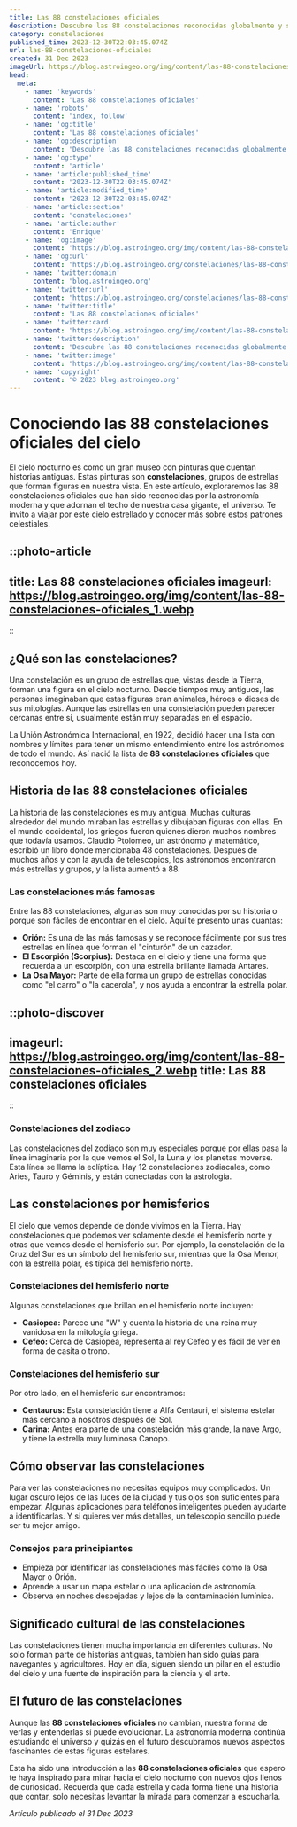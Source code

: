 ```yaml
---
title: Las 88 constelaciones oficiales
description: Descubre las 88 constelaciones reconocidas globalmente y su fascinante mitología. Navega por los secretos del cielo nocturno y la astronomía estelar.
category: constelaciones
published_time: 2023-12-30T22:03:45.074Z
url: las-88-constelaciones-oficiales
created: 31 Dec 2023
imageUrl: https://blog.astroingeo.org/img/content/las-88-constelaciones-oficiales_1.webp
head:
  meta:
    - name: 'keywords'
      content: 'Las 88 constelaciones oficiales'
    - name: 'robots'
      content: 'index, follow'
    - name: 'og:title'
      content: 'Las 88 constelaciones oficiales'
    - name: 'og:description'
      content: 'Descubre las 88 constelaciones reconocidas globalmente y su fascinante mitología. Navega por los secretos del cielo nocturno y la astronomía estelar.'
    - name: 'og:type'
      content: 'article'
    - name: 'article:published_time'
      content: '2023-12-30T22:03:45.074Z'
    - name: 'article:modified_time'
      content: '2023-12-30T22:03:45.074Z'
    - name: 'article:section'
      content: 'constelaciones'
    - name: 'article:author'
      content: 'Enrique'
    - name: 'og:image'
      content: 'https://blog.astroingeo.org/img/content/las-88-constelaciones-oficiales_1.webp'
    - name: 'og:url'
      content: 'https://blog.astroingeo.org/constelaciones/las-88-constelaciones-oficiales'
    - name: 'twitter:domain'
      content: 'blog.astroingeo.org'
    - name: 'twitter:url'
      content: 'https://blog.astroingeo.org/constelaciones/las-88-constelaciones-oficiales'
    - name: 'twitter:title'
      content: 'Las 88 constelaciones oficiales'
    - name: 'twitter:card'
      content: 'https://blog.astroingeo.org/img/content/las-88-constelaciones-oficiales_1.webp'
    - name: 'twitter:description'
      content: 'Descubre las 88 constelaciones reconocidas globalmente y su fascinante mitología. Navega por los secretos del cielo nocturno y la astronomía estelar.'
    - name: 'twitter:image'
      content: 'https://blog.astroingeo.org/img/content/las-88-constelaciones-oficiales_1.webp'
    - name: 'copyright'
      content: '© 2023 blog.astroingeo.org'
---
```

# Conociendo las 88 constelaciones oficiales del cielo

El cielo nocturno es como un gran museo con pinturas que cuentan historias antiguas. Estas pinturas son **constelaciones**, grupos de estrellas que forman figuras en nuestra vista. En este artículo, exploraremos las 88 constelaciones oficiales que han sido reconocidas por la astronomía moderna y que adornan el techo de nuestra casa gigante, el universo. Te invito a viajar por este cielo estrellado y conocer más sobre estos patrones celestiales.

::photo-article
---
title: Las 88 constelaciones oficiales
imageurl: https://blog.astroingeo.org/img/content/las-88-constelaciones-oficiales_1.webp
---
::

## ¿Qué son las constelaciones?

Una constelación es un grupo de estrellas que, vistas desde la Tierra, forman una figura en el cielo nocturno. Desde tiempos muy antiguos, las personas imaginaban que estas figuras eran animales, héroes o dioses de sus mitologías. Aunque las estrellas en una constelación pueden parecer cercanas entre sí, usualmente están muy separadas en el espacio.

La Unión Astronómica Internacional, en 1922, decidió hacer una lista con nombres y límites para tener un mismo entendimiento entre los astrónomos de todo el mundo. Así nació la lista de **88 constelaciones oficiales** que reconocemos hoy.

## Historia de las 88 constelaciones oficiales

La historia de las constelaciones es muy antigua. Muchas culturas alrededor del mundo miraban las estrellas y dibujaban figuras con ellas. En el mundo occidental, los griegos fueron quienes dieron muchos nombres que todavía usamos. Claudio Ptolomeo, un astrónomo y matemático, escribió un libro donde mencionaba 48 constelaciones. Después de muchos años y con la ayuda de telescopios, los astrónomos encontraron más estrellas y grupos, y la lista aumentó a 88.

### Las constelaciones más famosas

Entre las 88 constelaciones, algunas son muy conocidas por su historia o porque son fáciles de encontrar en el cielo. Aquí te presento unas cuantas:

- **Orión:** Es una de las más famosas y se reconoce fácilmente por sus tres estrellas en línea que forman el "cinturón" de un cazador.
- **El Escorpión (Scorpius):** Destaca en el cielo y tiene una forma que recuerda a un escorpión, con una estrella brillante llamada Antares.
- **La Osa Mayor:** Parte de ella forma un grupo de estrellas conocidas como "el carro" o "la cacerola", y nos ayuda a encontrar la estrella polar.


::photo-discover
---
imageurl: https://blog.astroingeo.org/img/content/las-88-constelaciones-oficiales_2.webp
title: Las 88 constelaciones oficiales
---
::

### Constelaciones del zodiaco

Las constelaciones del zodiaco son muy especiales porque por ellas pasa la línea imaginaria por la que vemos el Sol, la Luna y los planetas moverse. Esta línea se llama la eclíptica. Hay 12 constelaciones zodiacales, como Aries, Tauro y Géminis, y están conectadas con la astrología.

## Las constelaciones por hemisferios

El cielo que vemos depende de dónde vivimos en la Tierra. Hay constelaciones que podemos ver solamente desde el hemisferio norte y otras que vemos desde el hemisferio sur. Por ejemplo, la constelación de la Cruz del Sur es un símbolo del hemisferio sur, mientras que la Osa Menor, con la estrella polar, es típica del hemisferio norte.

### Constelaciones del hemisferio norte

Algunas constelaciones que brillan en el hemisferio norte incluyen:

- **Casiopea:** Parece una "W" y cuenta la historia de una reina muy vanidosa en la mitología griega.
- **Cefeo:** Cerca de Casiopea, representa al rey Cefeo y es fácil de ver en forma de casita o trono.

### Constelaciones del hemisferio sur

Por otro lado, en el hemisferio sur encontramos:

- **Centaurus:** Esta constelación tiene a Alfa Centauri, el sistema estelar más cercano a nosotros después del Sol.
- **Carina:** Antes era parte de una constelación más grande, la nave Argo, y tiene la estrella muy luminosa Canopo.

## Cómo observar las constelaciones

Para ver las constelaciones no necesitas equipos muy complicados. Un lugar oscuro lejos de las luces de la ciudad y tus ojos son suficientes para empezar. Algunas aplicaciones para teléfonos inteligentes pueden ayudarte a identificarlas. Y si quieres ver más detalles, un telescopio sencillo puede ser tu mejor amigo.

### Consejos para principiantes

- Empieza por identificar las constelaciones más fáciles como la Osa Mayor o Orión.
- Aprende a usar un mapa estelar o una aplicación de astronomía.
- Observa en noches despejadas y lejos de la contaminación lumínica.

## Significado cultural de las constelaciones

Las constelaciones tienen mucha importancia en diferentes culturas. No solo forman parte de historias antiguas, también han sido guías para navegantes y agricultores. Hoy en día, siguen siendo un pilar en el estudio del cielo y una fuente de inspiración para la ciencia y el arte.

## El futuro de las constelaciones

Aunque las **88 constelaciones oficiales** no cambian, nuestra forma de verlas y entenderlas sí puede evolucionar. La astronomía moderna continúa estudiando el universo y quizás en el futuro descubramos nuevos aspectos fascinantes de estas figuras estelares.

Esta ha sido una introducción a las **88 constelaciones oficiales** que espero te haya inspirado para mirar hacia el cielo nocturno con nuevos ojos llenos de curiosidad. Recuerda que cada estrella y cada forma tiene una historia que contar, solo necesitas levantar la mirada para comenzar a escucharla.

_Artículo publicado el 31 Dec 2023_